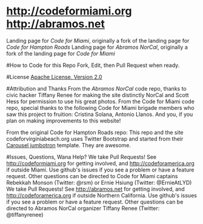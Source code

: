 http://codeformiami.org
http://abramos.net
===================

Landing page for *Code for Miami*, originally a fork of the landing page for *Code for Hampton Roads*
Landing page for *Abramos <We Open/> NorCal*, originally a fork of the landing page for *Code for Miami*

#How to Code for this Repo
Fork, Edit, then Pull Request when ready.

#License
[Apache License, Version 2.0](http://www.apache.org/licenses/LICENSE-2.0)

#Attribution and Thanks
From the *Abramos <We Open/> NorCal* code repo, thanks to civic hacker Tiffany Renee for making the site distinctly NorCal and Scott Hess for permission to use his great photos.
From the Code for Miami code repo, special thanks to the following Code for Miami brigade members who saw this project to fruition: Cristina Solana, Antonio Llanos. And you, if you plan on making improvements to this website!

From the original Code for Hampton Roads repo: This repo and the site codeforvirginiabeach.org uses Twitter Bootstrap and started from their [Carousel jumbotron](http://twitter.github.com/bootstrap/examples/carousel.html) template. They are awesome.

#Issues, Questions, Wana Help?
We take Pull Requests! See http://codeformiami.org for getting involved, and http://codeforamerica.org if outside Miami. Use github's issues if you see a problem or have a feature request. Other questions can be directed to Code for Miami captains Rebekkah Monson (Twitter: @rsm) or Ernie Hsiung (Twitter: @ErnieAtLYD)
We take Pull Requests! See http://abramos.net for getting involved, and http://codeforamerica.org if outside Northern California. Use github's issues if you see a problem or have a feature request. Other questions can be directed to Abramos <We Open/> NorCal organizer Tiffany Renee (Twitter: @tiffanyrenee)